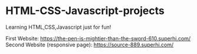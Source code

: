 # HTML-CSS-Javascript-projects
Learning HTML,CSS,Javascript just for fun!

First Website: https://the-pen-is-mightier-than-the-sword-610.superhi.com/
Second Website (responsive page): https://source-889.superhi.com/ 
